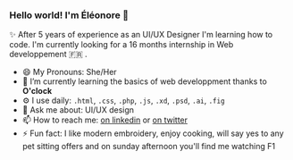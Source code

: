 ### Hello world! I'm Éléonore 👋

✨ After 5 years of experience as an UI/UX Designer I'm learning how to code. I'm currently looking for a 16 months internship in Web developpement 🇫🇷 .


- 😄 My Pronouns: She/Her  
- 🌱 I’m currently learning the basics of web developpment thanks to **O'clock**
- ⚙️ I use daily:  `.html`, `.css`, `.php`, `.js`, `.xd`, `.psd`, `.ai`, `.fig`
- 💬 Ask me about: UI/UX design 
- 📫 How to reach me: [on linkedin](https://linkedin.com/in/eleonore-euzenes) or [on twitter](https://twitter.com/eeloneor)
- ⚡ Fun fact: I like modern embroidery, enjoy cooking, will say yes to any pet sitting offers and on sunday afternoon you'll find me watching F1


<!--
**eleonoreeuzenes/eleonoreeuzenes** is a ✨ _special_ ✨ repository because its `README.md` (this file) appears on your GitHub profile.

Here are some ideas to get you started:

- 🔭 I’m currently working on ...
- 🌱 I’m currently learning ...
- 👯 I’m looking to collaborate on ...
- 🤔 I’m looking for help with ...
- 💬 Ask me about ...
- 📫 How to reach me: ...
- 😄 Pronouns: ...
- ⚡ Fun fact: ...
-->
